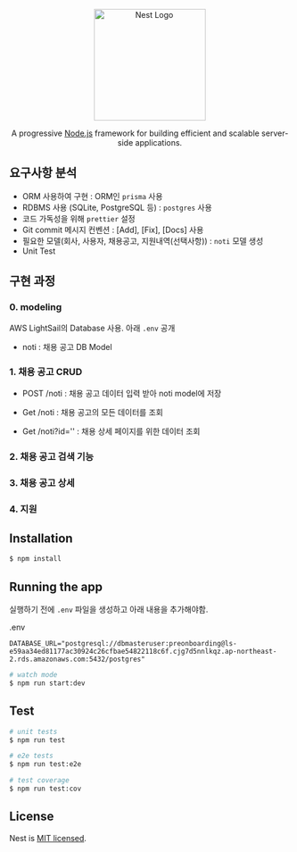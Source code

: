 <p align="center">
  <a href="http://nestjs.com/" target="blank"><img src="https://nestjs.com/img/logo-small.svg" width="200" alt="Nest Logo" /></a>
</p>

[circleci-image]: https://img.shields.io/circleci/build/github/nestjs/nest/master?token=abc123def456
[circleci-url]: https://circleci.com/gh/nestjs/nest

  <p align="center">A progressive <a href="http://nodejs.org" target="_blank">Node.js</a> framework for building efficient and scalable server-side applications.</p>

## 요구사항 분석

- ORM 사용하여 구현 : ORM인 `prisma` 사용
- RDBMS 사용 (SQLite, PostgreSQL 등) : `postgres` 사용
- 코드 가독성을 위해 `prettier` 설정
- Git commit 메시지 컨벤션 : [Add], [Fix], [Docs] 사용
- 필요한 모델(회사, 사용자, 채용공고, 지원내역(선택사항)) : `noti` 모델 생성
- Unit Test

## 구현 과정

### 0. modeling

AWS LightSail의 Database 사용. 아래 `.env` 공개

- noti : 채용 공고 DB Model

### 1. 채용 공고 CRUD

- POST /noti : 채용 공고 데이터 입력 받아 noti model에 저장

- Get /noti : 채용 공고의 모든 데이터를 조회

- Get /noti?id='' : 채용 상세 페이지를 위한 데이터 조회

### 2. 채용 공고 검색 기능

### 3. 채용 공고 상세

### 4. 지원

## Installation

```bash
$ npm install
```

## Running the app

실행하기 전에 `.env` 파일을 생성하고 아래 내용을 추가해야함.

.env

```
DATABASE_URL="postgresql://dbmasteruser:preonboarding@ls-e59aa34ed81177ac30924c26cfbae54822118c6f.cjg7d5nnlkqz.ap-northeast-2.rds.amazonaws.com:5432/postgres"
```

```bash
# watch mode
$ npm run start:dev
```

## Test

```bash
# unit tests
$ npm run test

# e2e tests
$ npm run test:e2e

# test coverage
$ npm run test:cov
```

## License

Nest is [MIT licensed](LICENSE).
